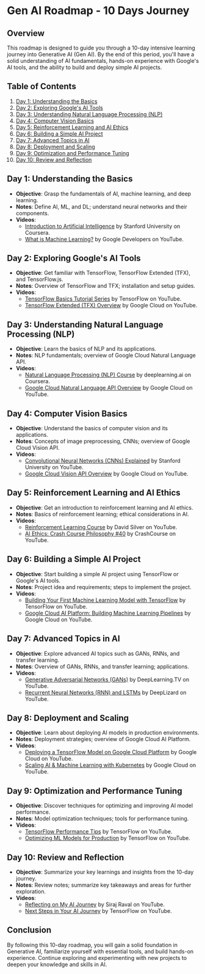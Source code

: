 # Gen AI Roadmap - 10 Days Journey

## Overview
This roadmap is designed to guide you through a 10-day intensive learning journey into Generative AI (Gen AI). By the end of this period, you'll have a solid understanding of AI fundamentals, hands-on experience with Google's AI tools, and the ability to build and deploy simple AI projects.

## Table of Contents
1. [Day 1: Understanding the Basics](#day-1-understanding-the-basics)
2. [Day 2: Exploring Google's AI Tools](#day-2-exploring-googles-ai-tools)
3. [Day 3: Understanding Natural Language Processing (NLP)](#day-3-understanding-natural-language-processing-nlp)
4. [Day 4: Computer Vision Basics](#day-4-computer-vision-basics)
5. [Day 5: Reinforcement Learning and AI Ethics](#day-5-reinforcement-learning-and-ai-ethics)
6. [Day 6: Building a Simple AI Project](#day-6-building-a-simple-ai-project)
7. [Day 7: Advanced Topics in AI](#day-7-advanced-topics-in-ai)
8. [Day 8: Deployment and Scaling](#day-8-deployment-and-scaling)
9. [Day 9: Optimization and Performance Tuning](#day-9-optimization-and-performance-tuning)
10. [Day 10: Review and Reflection](#day-10-review-and-reflection)

## Day 1: Understanding the Basics
- **Objective**: Grasp the fundamentals of AI, machine learning, and deep learning.
- **Notes**: Define AI, ML, and DL; understand neural networks and their components.
- **Videos**:
  - [Introduction to Artificial Intelligence](https://www.coursera.org/learn/ai-for-everyone) by Stanford University on Coursera.
  - [What is Machine Learning?](https://www.youtube.com/watch?v=ukzFI9rgwfU) by Google Developers on YouTube.

## Day 2: Exploring Google's AI Tools
- **Objective**: Get familiar with TensorFlow, TensorFlow Extended (TFX), and TensorFlow.js.
- **Notes**: Overview of TensorFlow and TFX; installation and setup guides.
- **Videos**:
  - [TensorFlow Basics Tutorial Series](https://www.youtube.com/playlist?list=PLQY2H8rRoyvx_AY5G0xKUCVdb_u7Z-Yyl) by TensorFlow on YouTube.
  - [TensorFlow Extended (TFX) Overview](https://www.youtube.com/watch?v=-olUJExJf0I) by Google Cloud on YouTube.

## Day 3: Understanding Natural Language Processing (NLP)
- **Objective**: Learn the basics of NLP and its applications.
- **Notes**: NLP fundamentals; overview of Google Cloud Natural Language API.
- **Videos**:
  - [Natural Language Processing (NLP) Course](https://www.coursera.org/learn/natural-language-processing) by deeplearning.ai on Coursera.
  - [Google Cloud Natural Language API Overview](https://www.youtube.com/watch?v=AY9k45HfjrU) by Google Cloud on YouTube.

## Day 4: Computer Vision Basics
- **Objective**: Understand the basics of computer vision and its applications.
- **Notes**: Concepts of image preprocessing, CNNs; overview of Google Cloud Vision API.
- **Videos**:
  - [Convolutional Neural Networks (CNNs) Explained](https://www.youtube.com/watch?v=YRhxdVk_sIs) by Stanford University on YouTube.
  - [Google Cloud Vision API Overview](https://www.youtube.com/watch?v=DnIJ8zWrp3c) by Google Cloud on YouTube.

## Day 5: Reinforcement Learning and AI Ethics
- **Objective**: Get an introduction to reinforcement learning and AI ethics.
- **Notes**: Basics of reinforcement learning; ethical considerations in AI.
- **Videos**:
  - [Reinforcement Learning Course](https://www.youtube.com/playlist?list=PLqYmG7hTraZCDxZ44o4p3N5Anz3lLRVZF) by David Silver on YouTube.
  - [AI Ethics: Crash Course Philosophy #40](https://www.youtube.com/watch?v=lqk3TKuGNBA) by CrashCourse on YouTube.

## Day 6: Building a Simple AI Project
- **Objective**: Start building a simple AI project using TensorFlow or Google's AI tools.
- **Notes**: Project idea and requirements; steps to implement the project.
- **Videos**:
  - [Building Your First Machine Learning Model with TensorFlow](https://www.youtube.com/watch?v=QfNvhPx5Px8) by TensorFlow on YouTube.
  - [Google Cloud AI Platform: Building Machine Learning Pipelines](https://www.youtube.com/watch?v=cE9eQ-kkMlM) by Google Cloud on YouTube.

## Day 7: Advanced Topics in AI
- **Objective**: Explore advanced AI topics such as GANs, RNNs, and transfer learning.
- **Notes**: Overview of GANs, RNNs, and transfer learning; applications.
- **Videos**:
  - [Generative Adversarial Networks (GANs)](https://www.youtube.com/watch?v=8L11aMN5KY8) by DeepLearning.TV on YouTube.
  - [Recurrent Neural Networks (RNN) and LSTMs](https://www.youtube.com/watch?v=WCUNPb-5EYI) by DeepLizard on YouTube.

## Day 8: Deployment and Scaling
- **Objective**: Learn about deploying AI models in production environments.
- **Notes**: Deployment strategies; overview of Google Cloud AI Platform.
- **Videos**:
  - [Deploying a TensorFlow Model on Google Cloud Platform](https://www.youtube.com/watch?v=8uMh4XVYNpk) by Google Cloud on YouTube.
  - [Scaling AI & Machine Learning with Kubernetes](https://www.youtube.com/watch?v=cL6t2l-YsRQ) by Google Cloud on YouTube.

## Day 9: Optimization and Performance Tuning
- **Objective**: Discover techniques for optimizing and improving AI model performance.
- **Notes**: Model optimization techniques; tools for performance tuning.
- **Videos**:
  - [TensorFlow Performance Tips](https://www.youtube.com/watch?v=fE5LbFfkowY) by TensorFlow on YouTube.
  - [Optimizing ML Models for Production](https://www.youtube.com/watch?v=8rjRfW4Xdms) by TensorFlow on YouTube.

## Day 10: Review and Reflection
- **Objective**: Summarize your key learnings and insights from the 10-day journey.
- **Notes**: Review notes; summarize key takeaways and areas for further exploration.
- **Videos**:
  - [Reflecting on My AI Journey](https://www.youtube.com/watch?v=QZsKOc-tMOs) by Siraj Raval on YouTube.
  - [Next Steps in Your AI Journey](https://www.youtube.com/watch?v=NJ2rkWiGf0c) by TensorFlow on YouTube.

## Conclusion
By following this 10-day roadmap, you will gain a solid foundation in Generative AI, familiarize yourself with essential tools, and build hands-on experience. Continue exploring and experimenting with new projects to deepen your knowledge and skills in AI.
